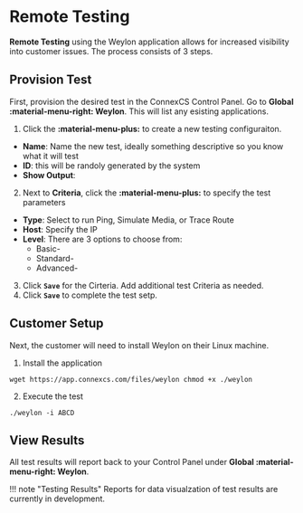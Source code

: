 # Remote Testing

**Remote Testing** using the Weylon application allows for increased visibility into customer issues. The process consists of 3 steps.

## Provision Test
First, provision the desired test in the ConnexCS Control Panel. Go to **Global :material-menu-right: Weylon**. This will list any esisting applications.

1. Click the **:material-menu-plus:** to create a new testing configuraiton. 
+ **Name**: Name the new test, ideally something descriptive so you know what it will test
+ **ID**: this will be randoly generated by the system 
+ **Show Output**: 

2. Next to **Criteria**, click the **:material-menu-plus:** to specify the test parameters
+ **Type**: Select to run Ping, Simulate Media, or Trace Route
+ **Host**: Specify the IP
+ **Level**: There are 3 options to choose from:
    + Basic- 
    + Standard- 
    + Advanced- 

3. Click **`Save`** for the Cirteria. Add additional test Criteria as needed. 
4. Click **`Save`** to complete the test setp. 


## Customer Setup
Next, the customer will need to install Weylon on their Linux machine. 

1. Install the application

``
wget https://app.connexcs.com/files/weylon
chmod +x ./weylon
``

2. Execute the test

``
./weylon -i ABCD
``

## View Results
All test results will report back to your Control Panel under **Global :material-menu-right: Weylon**.

!!! note "Testing Results"
    Reports for data visualzation of test results are currently in development. 
    
    
